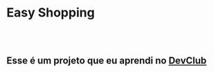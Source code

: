 <h1>Easy Shopping</h1>
<br>
<br>
<h2>Esse é um projeto que eu aprendi no <a href="https://rodolfomori.com.br">DevClub</a> </h2>
